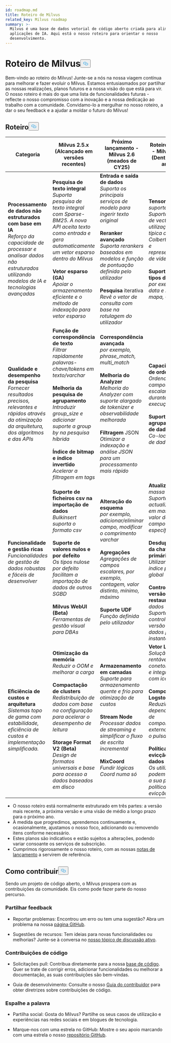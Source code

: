 ```yaml
---
id: roadmap.md
title: Roteiro de Milvus
related_key: Milvus roadmap
summary: >-
  Milvus é uma base de dados vetorial de código aberto criada para alimentar
  aplicações de IA. Aqui está o nosso roteiro para orientar o nosso
  desenvolvimento.
---
```

<h1 id="Milvus-Roadmap" class="common-anchor-header">Roteiro de Milvus<button data-href="#Milvus-Roadmap" class="anchor-icon" translate="no">
      <svg translate="no"
        aria-hidden="true"
        focusable="false"
        height="20"
        version="1.1"
        viewBox="0 0 16 16"
        width="16"
      >
        <path
          fill="#0092E4"
          fill-rule="evenodd"
          d="M4 9h1v1H4c-1.5 0-3-1.69-3-3.5S2.55 3 4 3h4c1.45 0 3 1.69 3 3.5 0 1.41-.91 2.72-2 3.25V8.59c.58-.45 1-1.27 1-2.09C10 5.22 8.98 4 8 4H4c-.98 0-2 1.22-2 2.5S3 9 4 9zm9-3h-1v1h1c1 0 2 1.22 2 2.5S13.98 12 13 12H9c-.98 0-2-1.22-2-2.5 0-.83.42-1.64 1-2.09V6.25c-1.09.53-2 1.84-2 3.25C6 11.31 7.55 13 9 13h4c1.45 0 3-1.69 3-3.5S14.5 6 13 6z"
        ></path>
      </svg>
    </button></h1><p>Bem-vindo ao roteiro do Milvus! Junte-se a nós na nossa viagem contínua para melhorar e fazer evoluir o Milvus. Estamos entusiasmados por partilhar as nossas realizações, planos futuros e a nossa visão do que está para vir. O nosso roteiro é mais do que uma lista de funcionalidades futuras - reflecte o nosso compromisso com a inovação e a nossa dedicação ao trabalho com a comunidade. Convidamo-lo a mergulhar no nosso roteiro, a dar o seu feedback e a ajudar a moldar o futuro do Milvus!</p>
<h2 id="Roadmap" class="common-anchor-header">Roteiro<button data-href="#Roadmap" class="anchor-icon" translate="no">
      <svg translate="no"
        aria-hidden="true"
        focusable="false"
        height="20"
        version="1.1"
        viewBox="0 0 16 16"
        width="16"
      >
        <path
          fill="#0092E4"
          fill-rule="evenodd"
          d="M4 9h1v1H4c-1.5 0-3-1.69-3-3.5S2.55 3 4 3h4c1.45 0 3 1.69 3 3.5 0 1.41-.91 2.72-2 3.25V8.59c.58-.45 1-1.27 1-2.09C10 5.22 8.98 4 8 4H4c-.98 0-2 1.22-2 2.5S3 9 4 9zm9-3h-1v1h1c1 0 2 1.22 2 2.5S13.98 12 13 12H9c-.98 0-2-1.22-2-2.5 0-.83.42-1.64 1-2.09V6.25c-1.09.53-2 1.84-2 3.25C6 11.31 7.55 13 9 13h4c1.45 0 3-1.69 3-3.5S14.5 6 13 6z"
        ></path>
      </svg>
    </button></h2><table>
    <thead>
        <tr>
            <th>Categoria</th>
            <th>Milvus 2.5.x (Alcançado em versões recentes)</th>
            <th>Próximo lançamento - Milvus 2.6 (meados de CY25)</th>
            <th>Roteiro futuro - Milvus 3.0 (Dentro de 1 ano)</th>
        </tr>
    </thead>
    <tbody>
        <tr>
            <td><strong>Processamento de dados não estruturados com base em IA</strong><br/><i>Reforço da capacidade de processar e analisar dados não estruturados utilizando modelos de IA e tecnologias avançadas</i></td>
            <td><strong>Pesquisa de texto integral</strong><br/><i>Suporta pesquisa de texto integral com Sparse-BM25. A nova API aceita texto como entrada e gera automaticamente um vetor esparso dentro do Milvus</i><br/><br/><strong>Vetor esparso (GA)</strong><br/><i>Apoiar o armazenamento eficiente e o método de indexação para vetor esparso</i><br/></td>
            <td><strong>Entrada e saída de dados</strong><br/><i>Suporta os principais serviços de modelo para ingerir texto original</i><br/><br/><strong>Reranker avançado</strong><br/><i>Suporta rerankers baseados em modelos e função de pontuação definida pelo utilizador</i><br/><br/><strong>Pesquisa</strong> iterativa<br/><i>Revê o vetor de consulta com base na rotulagem do utilizador</i></td>
            <td><strong>Tensores</strong><i>de suporte</i><br/><i>Suportar lista de vectores, utilização típica como Colbert, Copali e representação de vídeo</i><br/><br/><strong>Suportar mais tipos de dados</strong><br/><i>por exemplo, data e hora, mapa, GIS</i></td>
        </tr>
        <tr>
            <td><strong>Qualidade e desempenho da pesquisa</strong><br/><i>Fornecer resultados precisos, relevantes e rápidos através da otimização da arquitetura, dos algoritmos e das APIs</i></td>
            <td><strong>Função de correspondência de texto</strong><br/><i>Filtrar rapidamente palavras-chave/tokens em texto/varchar</i><br/><br/><strong>Melhoria da pesquisa de agrupamento</strong><br/><i>Introduzir group_size e adicionar suporte a group by na pesquisa híbrida</i><br/><br/><strong>Índice de bitmap e índice invertido</strong><br/><i>Acelerar a filtragem em tags</i></td>
            <td><strong>Correspondência avançada</strong><br/><i>por exemplo, phrase_match, multi_match </i><br/><br/><strong>Melhoria do Analyzer</strong><br/><i>Melhoria do Analyzer com suporte alargado de tokenizer e observabilidade melhorada</i><br/><br/><strong>Filtragem</strong> JSON<br/><i>Otimizar a indexação e análise JSON para um processamento mais rápido</i></td>
            <td><strong>Capacidade de ordenação</strong><br/><i>Ordenação por campos escalares durante a execução</i><br/><br/><strong>Suporte para agrupamento de dados</strong><br/><i>Co-localidade de dados</i></td>
        </tr>
        <tr>
            <td><strong>Funcionalidade e gestão ricas</strong><br/><i>Funcionalidades de gestão de dados robustas e fáceis de desenvolver</i></td>
            <td><strong>Suporte de ficheiros csv na importação de dados</strong><br/><i>Bulkinsert suporta o formato csv</i><br/><br/><strong>Suporte de valores nulos e por defeito</strong><br/><i>Os tipos</i> nulos<i>e por defeito facilitam a importação de dados de outros SGBD</i><br/><br/><strong>Milvus WebUI (Beta)</strong><br/><i>Ferramentas de gestão visual para DBAs</i></td>
            <td><strong>Alteração do esquema</strong><br/><i>por exemplo, adicionar/eliminar campo, modificar o comprimento varchar</i><br/><br/><strong>Agregações</strong><br/><i>Agregações de campos escalares, por exemplo, contagem, valor distinto, mínimo, máximo</i><br/><br/><strong>Suporte UDF</strong><br/><i>Função definida pelo utilizador</i></td>
            <td><strong>Atualização</strong><i>em massa</i><br/><i>Suporta actualizações em massa do valor de um campo específico</i><br/><br/><strong>Desduplicação da chave primária</strong><br/><i>Utilizando o índice pk global</i><br/><br/><strong>Controlo de versão e restauro</strong><i>de dados</i><br/><i>Suporta controlo de versão de dados por instantâneo</i></td>
        </tr>
        <tr>
            <td><strong>Eficiência de custos e arquitetura</strong><br/><i>Sistemas topo de gama com estabilidade, eficiência de custos e implementação simplificada.</i></td>
            <td><strong>Otimização da memória</strong><br/><i>Reduzir o OOM e melhorar a carga</i><br/><br/><strong>Compactação de clusters</strong><br/><i>Redistribuição de dados com base na configuração para acelerar o desempenho de leitura</i><br/><br/><strong>Storage Format V2 (Beta)</strong><br/><i>Design de formatos universais e base para acesso a dados baseados em disco</i></td>
            <td><strong>Armazenamento em camadas</strong><br/><i>Suporte para armazenamento quente e frio para otimização de custos</i><br/><br/><strong>Stream Node</strong><br/><i>Processar dados de streaming e simplificar o fluxo de escrita incremental</i><br/><br/><strong>MixCoord</strong><br/><i>Fundir lógicas Coord numa só</i></td>
            <td><strong>Vetor Lake</strong><br/><i>Solução offline rentável, conetor spark e integração com iceberg</i><br/><br/><strong>Componente Logstore</strong><br/><i>Reduzir as dependências de componentes externos como o pulsar</i><br/><br/><strong>Política de evicção de dados</strong><br/><i>Os utilizadores podem definir a sua própria política de evicção</i></td>
        </tr>
    </tbody>
</table>
<ul>
<li>O nosso roteiro está normalmente estruturado em três partes: a versão mais recente, a próxima versão e uma visão de médio a longo prazo para o próximo ano.</li>
<li>À medida que progredimos, aprendemos continuamente e, ocasionalmente, ajustamos o nosso foco, adicionando ou removendo itens conforme necessário.</li>
<li>Estes planos são indicativos e estão sujeitos a alterações, podendo variar consoante os serviços de subscrição.</li>
<li>Cumprimos rigorosamente o nosso roteiro, com as nossas <a href="/docs/pt/release_notes.md">notas de lançamento</a> a servirem de referência.</li>
</ul>
<h2 id="How-to-contribute" class="common-anchor-header">Como contribuir<button data-href="#How-to-contribute" class="anchor-icon" translate="no">
      <svg translate="no"
        aria-hidden="true"
        focusable="false"
        height="20"
        version="1.1"
        viewBox="0 0 16 16"
        width="16"
      >
        <path
          fill="#0092E4"
          fill-rule="evenodd"
          d="M4 9h1v1H4c-1.5 0-3-1.69-3-3.5S2.55 3 4 3h4c1.45 0 3 1.69 3 3.5 0 1.41-.91 2.72-2 3.25V8.59c.58-.45 1-1.27 1-2.09C10 5.22 8.98 4 8 4H4c-.98 0-2 1.22-2 2.5S3 9 4 9zm9-3h-1v1h1c1 0 2 1.22 2 2.5S13.98 12 13 12H9c-.98 0-2-1.22-2-2.5 0-.83.42-1.64 1-2.09V6.25c-1.09.53-2 1.84-2 3.25C6 11.31 7.55 13 9 13h4c1.45 0 3-1.69 3-3.5S14.5 6 13 6z"
        ></path>
      </svg>
    </button></h2><p>Sendo um projeto de código aberto, o Milvus prospera com as contribuições da comunidade. Eis como pode fazer parte do nosso percurso.</p>
<h3 id="Share-feedback" class="common-anchor-header">Partilhar feedback</h3><ul>
<li><p>Reportar problemas: Encontrou um erro ou tem uma sugestão? Abra um problema na nossa <a href="https://github.com/milvus-io/milvus/issues">página GitHub</a>.</p></li>
<li><p>Sugestões de recursos: Tem ideias para novas funcionalidades ou melhorias? Junte-se à conversa no <a href="https://github.com/milvus-io/milvus/discussions/40263">nosso tópico de discussão ativo</a>.</p></li>
</ul>
<h3 id="Code-contributions" class="common-anchor-header">Contribuições de código</h3><ul>
<li><p>Solicitações pull: Contribua diretamente para a nossa <a href="https://github.com/milvus-io/milvus/pulls">base de código</a>. Quer se trate de corrigir erros, adicionar funcionalidades ou melhorar a documentação, as suas contribuições são bem-vindas.</p></li>
<li><p>Guia de desenvolvimento: Consulte o nosso <a href="https://github.com/milvus-io/milvus/blob/82915a9630ab0ff40d7891b97c367ede5726ff7c/CONTRIBUTING.md">Guia do contribuidor</a> para obter diretrizes sobre contribuições de código.</p></li>
</ul>
<h3 id="Spread-the-word" class="common-anchor-header">Espalhe a palavra</h3><ul>
<li><p>Partilha social: Gosta do Milvus? Partilhe os seus casos de utilização e experiências nas redes sociais e em blogues de tecnologia.</p></li>
<li><p>Marque-nos com uma estrela no GitHub: Mostre o seu apoio marcando com uma estrela o nosso <a href="https://github.com/milvus-io/milvus">repositório GitHub</a>.</p></li>
</ul>
